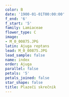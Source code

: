 ```yaml
---
color: B
date: '1900-01-01T00:00:00'
f_end: '6'
f_start: '5'
family: Lamiaceae
flower_type: C
image:
- M_0_00875.JPG
latin: Ajuga reptans
lead: M_0_00875.JPG
lead_sample: false
name: index
order: Ajuga
parallel: false
petals: '5'
petals_joined: false
star_shape: false
title: Plazeči skrečnik
---
```


